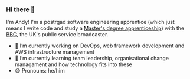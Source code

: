 ### Hi there 👋

I'm Andy! I'm a postrgad software engineering apprentice (which just means I write code and study a [Master's degree apprenticeship](https://www.ucas.com/apprenticeships/degree-apprenticeships)) with the [BBC](https://www.bbc.co.uk), the UK's public service broadcaster.


- 🔭 I’m currently working on DevOps, web framework development and AWS infrastructure management
- 🌱 I’m currently learning team leadership, organisational change managament and how technology fits into these
- 😄 Pronouns: he/him

<!--
**andyharmon/andyharmon** is a ✨ _special_ ✨ repository because its `README.md` (this file) appears on your GitHub profile.

Here are some ideas to get you started:

- 🔭 I’m currently working on ...
- 🌱 I’m currently learning ...
- 👯 I’m looking to collaborate on ...
- 🤔 I’m looking for help with ...
- 💬 Ask me about ...
- 📫 How to reach me: ...
- 😄 Pronouns: ...
- ⚡ Fun fact: ...
-->
